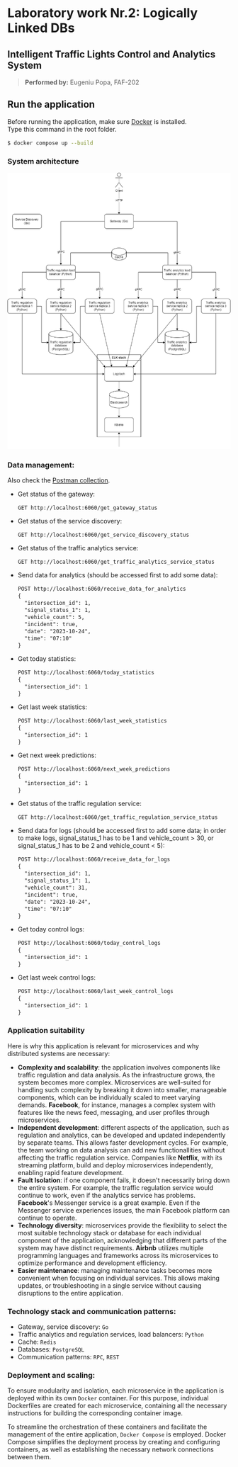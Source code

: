 # Laboratory work Nr.2: Logically Linked DBs

## Intelligent Traffic Lights Control and Analytics System

> **Performed by:** Eugeniu Popa, FAF-202

## Run the application

Before running the application, make sure [Docker](https://www.docker.com/) is installed.  
Type this command in the root folder.

```bash
$ docker compose up --build
```

### System architecture

![Diagram](https://github.com/eugencic/distributed-application-programming/blob/main/docs/system_architecture_diagram.png)

### Data management:

Also check the [Postman collection](https://github.com/eugencic/distributed-application-programming/blob/main/docs).

  - Get status of the gateway:

    ```
    GET http://localhost:6060/get_gateway_status
    ```

  - Get status of the service discovery:

    ```
    GET http://localhost:6060/get_service_discovery_status
    ```

  - Get status of the traffic analytics service:

    ```
    GET http://localhost:6060/get_traffic_analytics_service_status
    ```

  - Send data for analytics (should be accessed first to add some data):

    ```
    POST http://localhost:6060/receive_data_for_analytics
    {
      "intersection_id": 1,
      "signal_status_1": 1,
      "vehicle_count": 5,
      "incident": true,
      "date": "2023-10-24",
      "time": "07:10"
    }
    ```

  - Get today statistics:

    ```
    POST http://localhost:6060/today_statistics
    {
      "intersection_id": 1
    }
    ```

  - Get last week statistics:

    ```
    POST http://localhost:6060/last_week_statistics
    {
      "intersection_id": 1
    }
    ```

  - Get next week predictions:

    ```
    POST http://localhost:6060/next_week_predictions
    {
      "intersection_id": 1
    }
    ```

  - Get status of the traffic regulation service:

    ```
    GET http://localhost:6060/get_traffic_regulation_service_status
    ```

  - Send data for logs (should be accessed first to add some data; in order to make logs, signal_status_1 has to be 1 and vehicle_count > 30, or signal_status_1 has to be 2 and vehicle_count < 5):

    ```
    POST http://localhost:6060/receive_data_for_logs 
    {
      "intersection_id": 1,
      "signal_status_1": 1,
      "vehicle_count": 31,
      "incident": true,
      "date": "2023-10-24",
      "time": "07:10"
    }
    ```

  - Get today control logs:

    ```
    POST http://localhost:6060/today_control_logs
    {
      "intersection_id": 1
    }
    ```

  - Get last week control logs:

    ```
    POST http://localhost:6060/last_week_control_logs
    {
      "intersection_id": 1
    }
    ```

### Application suitability

Here is why this application is relevant for microservices and why distributed systems are necessary:

- **Complexity and scalability**: the application involves components like traffic regulation and data analysis. As the infrastructure grows, the system becomes more complex. Microservices are well-suited for handling such complexity by breaking it down into smaller, manageable components, which can be individually scaled to meet varying demands. **Facebook**, for instance, manages a complex system with features like the news feed, messaging, and user profiles through microservices.
- **Independent development**: different aspects of the application, such as regulation and analytics, can be developed and updated independently by separate teams. This allows faster development cycles. For example, the team working on data analysis can add new functionallities without affecting the traffic regulation service. Companies like **Netflix**, with its streaming platform, build and deploy microservices independently, enabling rapid feature development.
- **Fault Isolation**: if one component fails, it doesn't necessarily bring down the entire system. For example, the traffic regulation service would continue to work, even if the analytics service has problems. **Facebook**'s Messenger service is a great example. Even if the Messenger service experiences issues, the main Facebook platform can continue to operate.
- **Technology diversity**: microservices provide the flexibility to select the most suitable technology stack or database for each individual component of the application, acknowledging that different parts of the system may have distinct requirements. **Airbnb** utilizes multiple programming languages and frameworks across its microservices to optimize performance and development efficiency.
- **Easier maintenance**: managing maintenance tasks becomes more convenient when focusing on individual services. This allows making updates, or troubleshooting in a single service without causing disruptions to the entire application.

### Technology stack and communication patterns:

- Gateway, service discovery: `Go`
- Traffic analytics and regulation services, load balancers: `Python`
- Cache: `Redis`
- Databases: `PostgreSQL`
- Communication patterns: `RPC`, `REST`

### Deployment and scaling:

To ensure modularity and isolation, each microservice in the application is deployed within its own `Docker` container. For this purpose, individual Dockerfiles are created for each microservice, containing all the necessary instructions for building the corresponding container image.

To streamline the orchestration of these containers and facilitate the management of the entire application, `Docker Compose` is employed. Docker Compose simplifies the deployment process by creating and configuring containers, as well as establishing the necessary network connections between them.
